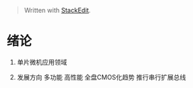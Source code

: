 


> Written with [StackEdit](https://stackedit.io/).
# 绪论
1. 单片微机应用领域

2. 发展方向
多功能 高性能 全盘CMOS化趋势 推行串行扩展总线
<!--stackedit_data:
eyJoaXN0b3J5IjpbLTU0NDQxNTgxNywxODA4ODU5NDI0LDczMD
k5ODExNl19
-->